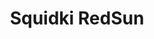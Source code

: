 ---
slug: squidki-redsun
title: Squidki RedSun
description: "Squidki RedSun is an exciting online game. Play for free directly in your browser!"
icon: /images/new_mods/Sprunki RedSun.png
url: https://wowtbc.net/sprunkin/sprunki-redsun/index.html
previewImage: /images/new_mods/Sprunki RedSun.png
type: new mods

# SEO配置
seo:
  title: "Squidki RedSun - Play Free Online Game | Fun Browser Games"
  description: "Squidki RedSun - Play this fun online game for free in your browser. No download required!"
  ogImage: "/images/new_mods/Sprunki RedSun.png"
  keywords: "squidki-redsun, online game, browser game, free game, new mods game, play online"

videoUrls:
  - https://www.youtube.com/embed/example1
  - https://www.youtube.com/embed/example2

whyPlay:
  title: "Why Play Squidki RedSun?"
  items:
    - "Immersive Gameplay: Squidki RedSun offers an engaging and immersive gaming experience that will keep you entertained for hours"
    - "Challenging Levels: Test your skills with increasingly difficult challenges and obstacles"
    - "Beautiful Graphics: Enjoy stunning visuals and smooth animations that bring the game world to life"
    - "Regular Updates: New content and features are added regularly to keep the game fresh and exciting"
    - "Free to Play: Experience all the fun without spending a penny"
    - "Community Features: Connect with other players, share strategies, and compete for high scores"
    - "Cross-Platform: Play on any device with a web browser, no downloads required"

features:
  title: "Key Features of Squidki RedSun"
  image: "/images/new_mods/Sprunki RedSun.png"
  items:
    - "Intuitive Controls: Easy to learn controls make Squidki RedSun accessible for players of all skill levels"
    - "Multiple Game Modes: Enjoy various gameplay options that provide different challenges and experiences"
    - "Character Customization: Personalize your gaming experience with unique characters and items"
    - "Achievement System: Complete special tasks to earn rewards and recognition"
    - "Leaderboards: Compete with players worldwide and see who can achieve the highest scores"

characteristics:
  title: "Game Characteristics"
  image: "/images/new_mods/Sprunki RedSun.png"
  items:
    - "Genre: New mods game with elements of strategy and skill"
    - "Difficulty: Suitable for both casual gamers and those seeking a challenge"
    - "Play Time: Quick sessions or extended gameplay, depending on your preference"
    - "Art Style: Vibrant and engaging visuals that enhance the gaming experience"
    - "Sound Design: Immersive audio that complements the gameplay perfectly"

info: "Squidki RedSun is an exciting online game that offers players a unique and engaging gaming experience. With its intuitive controls, stunning visuals, and challenging gameplay, Squidki RedSun provides hours of entertainment for players of all ages and skill levels. Whether you're looking for a quick gaming session during a break or an extended play session, Squidki RedSun delivers an immersive experience that will keep you coming back for more. The game features multiple levels of increasing difficulty, ensuring that players are constantly challenged as they progress. With regular updates adding new content and features, Squidki RedSun remains fresh and exciting, providing endless entertainment options for its growing community of players."

howToPlayIntro: "Welcome to Squidki RedSun! This guide will walk you through the basics and help you master the game. Whether you're a beginner or looking to improve your skills, these tips and instructions will enhance your gaming experience."

howToPlaySteps:
  - title: "Getting Started"
    description: "Begin your Squidki RedSun adventure by familiarizing yourself with the controls. Use your keyboard or mouse to navigate through the game interface. The tutorial will guide you through the basic mechanics and help you understand the objectives."
  - title: "Understanding the Objectives"
    description: "In Squidki RedSun, your main goal is to progress through levels by completing specific objectives. Each level presents unique challenges that require different strategies and approaches."
  - title: "Mastering the Controls"
    description: "Practice using the controls to improve your precision and reaction time. Squidki RedSun requires quick reflexes and strategic thinking to overcome obstacles and defeat opponents."
  - title: "Utilizing Power-ups"
    description: "Collect power-ups throughout the game to enhance your abilities and overcome difficult challenges. Each power-up offers unique advantages that can be crucial for success."
  - title: "Developing Strategies"
    description: "As you progress in Squidki RedSun, develop effective strategies for different scenarios. Analyze patterns, anticipate challenges, and adapt your approach to maximize your performance."

faq:
  title: "Frequently Asked Questions about Squidki RedSun"
  items:
    - question: "Is Squidki RedSun free to play?"
      answer: "Yes, Squidki RedSun is completely free to play directly in your web browser. No downloads or purchases are required to enjoy the full game experience."
    - question: "Can I play Squidki RedSun on mobile devices?"
      answer: "Yes, Squidki RedSun is optimized for both desktop and mobile play. You can enjoy the game on any device with a web browser and internet connection."
    - question: "Are there any in-game purchases?"
      answer: "While Squidki RedSun is free to play, there may be optional in-game purchases available for cosmetic items or additional features that don't affect core gameplay."
    - question: "How often is Squidki RedSun updated?"
      answer: "The developers regularly update Squidki RedSun with new content, features, and improvements based on player feedback and game performance."
    - question: "Can I play Squidki RedSun offline?"
      answer: "Currently, Squidki RedSun requires an internet connection to play as it's a browser-based online game."
    - question: "Is Squidki RedSun suitable for children?"
      answer: "Yes, Squidki RedSun is designed to be family-friendly and suitable for players of all ages."
    - question: "How do I report bugs or issues?"
      answer: "If you encounter any problems while playing Squidki RedSun, you can report them through the game's support page or contact the developers directly through their website."
    - question: "Still Have Questions?"
      answer: "If you have additional questions about Squidki RedSun that aren't covered in this FAQ, please visit our support center or contact our customer service team for assistance."
---